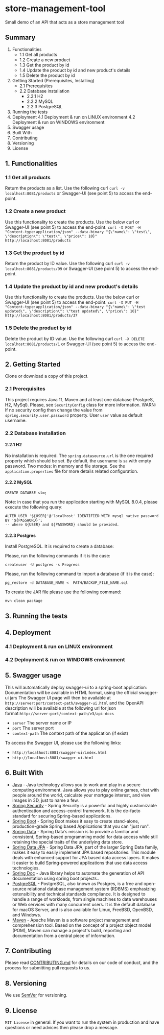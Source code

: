 # store-management-tool
Small demo of an API that acts as a store management tool

## Summary
1. Functionalities
    - 1.1 Get all products
    - 1.2 Create a new product
    - 1.3 Get the product by id
    - 1.4 Update the product by id and new product's details
    - 1.5 Delete the product by id
2. Getting Started (Prerequisites, Installing)
    - 2.1 Prerequisites
    - 2.2 Database installation
        - 2.2.1 H2
        - 2.2.2 MySQL
        - 2.2.3 PostgreSQL
3. Running the tests
4. Deployment
   4.1 Deployment & run on LINUX environment
   4.2 Deployment & run on WINDOWS environment
5. Swagger usage
6. Built With
7. Contributing
8. Versioning
10. License

## 1. Functionalities

### 1.1 Get all products
Return the products as a list. 
Use the following curl `curl -v localhost:8081/products` or Swagger-UI (see point 5) to access the end-point.

### 1.2 Create a new product
Use this functionality to create the products.
Use the below curl or Swagger-UI (see point 5) to access the end-point.
`curl -X POST -H "Content-type:application/json" --data-binary "{\"name\": \"test\", \"description\": \"test\", \"price\": 10}" http://localhost:8081/products`

### 1.3 Get the product by id
Return the product by ID value.
Use the following curl `curl -v localhost:8081/products/99` or Swagger-UI (see point 5) to access the end-point.

### 1.4 Update the product by id and new product's details
Use this functionality to create the products.
Use the below curl or Swagger-UI (see point 5) to access the end-point.
`curl -X PUT -H "Content-type:application/json" --data-binary "{\"name\": \"test updated\", \"description\": \"test updated\", \"price\": 10}" http://localhost:8081/products/37`

### 1.5 Delete the product by id
Delete the product by ID value.
Use the following curl `curl -X DELETE localhost:8081/products/1` or Swagger-UI (see point 5) to access the end-point.

## 2. Getting Started

Clone or download a copy of this project.

### 2.1 Prerequisites

This project requires Java 11, Maven and at least one database (PostgreS, H2, MySql).
Please, see `SecurityConfig` class for more information.
WARN: If no security config then change the value from `spring.security.user.password` property. User `user` value as default username.

### 2.2 Database installation

#### 2.2.1 H2
No installation is required.
The `spring.datasource.url` is the one required property which should be set. By default, the
username is `sa` with empty password. Two modes: in memory and file storage. See the `application.properties`
file for more details related configuration.

#### 2.2.2 MySQL

```
CREATE DATABSE stm;
```

Note: in case that you run the application starting with MySQL 8.0.4, please execute the following query:
```
ALTER USER '${USER}'@'localhost' IDENTIFIED WITH mysql_native_password BY '${PASSWORD}';
-- where ${USER} and ${PASSWORD} should be provided. 
```

#### 2.2.3 Postgres
Install PostgreSQL. It is required to create a database:

Please, run the following commands if it is the case:
```
createuser -U postgres -s Progress
```

Please, run the following command to import a database (if it is the case):
```
pg_restore -d DATABASE_NAME <  PATH/BACKUP_FILE_NAME.sql
```

To create the JAR file please use the following command:
```
mvn clean package
```

## 3. Running the tests

## 4. Deployment

### 4.1 Deployment & run on LINUX environment

### 4.2 Deployment & run on WINDOWS environment

## 5. Swagger usage
This will automatically deploy swagger-ui to a spring-boot application:
Documentation will be available in HTML format, using the official swagger-ui jars
The Swagger UI page will then be available at `http://server:port/context-path/swagger-ui.html` and the OpenAPI description will be available at the following url for json format:`http://server:port/context-path/v3/api-docs`
- `server` The server name or IP
- `port` The server port
- `context-path` The context path of the application (if exist)

To access the Swagger UI, please use the following links:
-  ``http://localhost:8081/swagger-ui/index.html``
-  ``http://localhost:8081/swagger-ui.html``

## 6. Built With

* [Java](https://www.java.com/en/download/) - Java technology allows you to work and play in a secure computing environment. Java allows you to play online games, chat with people around the world, calculate your mortgage interest, and view images in 3D, just to name a few.
* [Spring Security](https://spring.io/projects/spring-security) - Spring Security is a powerful and highly customizable authentication and access-control framework. It is the de-facto standard for securing Spring-based applications.
* [Spring Boot](https://spring.io/projects/spring-boot) - Spring Boot makes it easy to create stand-alone, production-grade Spring based Applications that you can "just run".
* [Spring Data](https://spring.io/projects/spring-data) - Spring Data’s mission is to provide a familiar and consistent, Spring-based programming model for data access while still retaining the special traits of the underlying data store.
* [Spring Data JPA](https://spring.io/projects/spring-data-jpa) - Spring Data JPA, part of the larger Spring Data family, makes it easy to easily implement JPA based repositories. This module deals with enhanced support for JPA based data access layers. It makes it easier to build Spring-powered applications that use data access technologies.
* [Spring Doc](https://springdoc.org/) - Java library helps to automate the generation of API documentation using spring boot projects..
* [PostgreSQL](https://www.postgresql.org/) - PostgreSQL, also known as Postgres, is a free and open-source relational database management system (RDBMS) emphasizing extensibility and technical standards compliance. It is designed to handle a range of workloads, from single machines to data warehouses or Web services with many concurrent users. It is the default database for macOS Server, and is also available for Linux, FreeBSD, OpenBSD, and Windows.
* [Maven](https://maven.apache.org/) - Apache Maven is a software project management and comprehension tool. Based on the concept of a project object model (POM), Maven can manage a project's build, reporting and documentation from a central piece of information.

## 7. Contributing

Please read [CONTRIBUTING.md](CONTRIBUTING.md) for details on our code of conduct, and the process for submitting pull requests to us.

## 8. Versioning

We use [SemVer](http://semver.org/) for versioning.

## 9. License
`MIT License` in general.
If you want to run the system in production and have questions or need advices then please drop a message.

